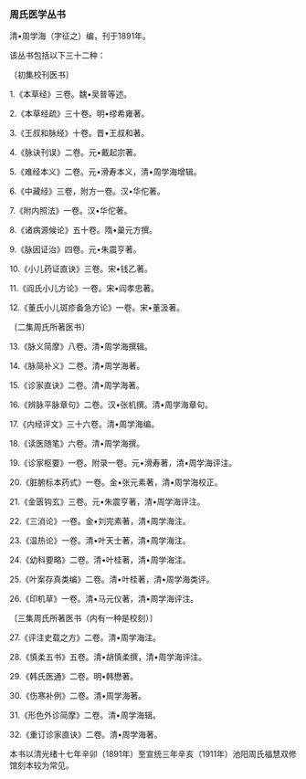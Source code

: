 ### 周氏医学丛书

清•周学海（字征之）编，刊于1891年。

该丛书包括以下三十二种：

〔初集校刊医书〕

1.《本草经》三卷。魏•吴普等述。

2.《本草经疏》三十卷。明•缪希雍著。

3.《王叔和脉经》十卷。晋•王叔和著。

4.《脉诀刊误》二卷。元•戴起宗著。

5.《难经本义》二卷。元•滑寿本义，清•周学海增辑。

6.《中藏经》三卷，附方一卷。汉•华佗著。

7.《附内照法》一卷。汉•华佗著。

8.《诸病源候论》五十卷。隋•巢元方撰。

9.《脉因证治》四卷。元•朱震亨著。

10.《小儿药证直诀》三卷。宋•钱乙著。

11.《阎氏小儿方论》一卷。宋•阎孝忠著。

12.《董氏小儿斑疹备急方论》一卷。宋•董汲著。

〔二集周氏所著医书〕

13.《脉义简摩》八卷。清•周学海撰辑。

14.《脉简补义》二卷。清•周学海著。

15.《诊家直诀》二卷。清•周学海著。

16.《辨脉平脉章句》二卷。汉•张机撰。清•周学海章句。

17.《内经评文》三十六卷。清•周学海编。

18.《读医随笔》六卷。清•周学海撰。

19.《诊家枢要》一卷。附录一卷。元•滑寿著，清•周学海评注。

20.《脏腑标本药式》一卷。金•张元素著，清•周学海校正。

21.《金匮钩玄》三卷。元•朱震亨著，清•周学海评注。

22.《三消论》一卷。金•刘完素著，清•周学海注。

23.《温热论》一卷。清•叶天士著，清•周学海注。

24.《幼科要略》二卷。清•叶桂著，清•周学海注。

25.《叶案存真类编》二卷。清•叶桂著，清•周学海类评。

26.《印机草》一卷。清•马元仪著，清•周学海评注。

〔三集周氏所著医书（内有一种是校刻）〕

27.《评注史载之方》二卷。清•周学海注。

28.《慎柔五书》五卷。清•胡慎柔撰，清•周学海评注。

29.《韩氏医通》二卷。明•韩懋著。

30.《伤寒补例》二卷。清•周学海著。

31.《形色外诊简摩》二卷。清•周学海辑。

32.《重订诊家直诀》二卷。清•周学海著。

本书以清光绪十七年辛卯（1891年）至宣统三年辛亥（1911年）池阳周氏福慧双修馆刻本较为常见。
